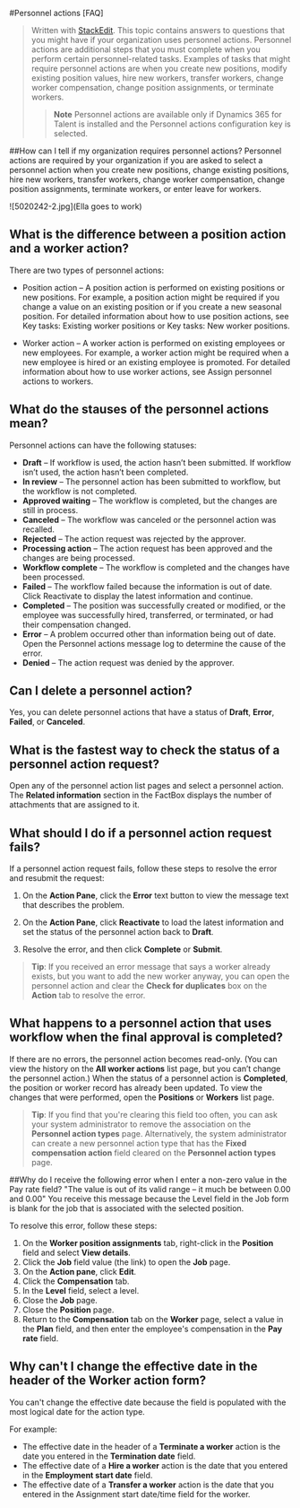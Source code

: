 #Personnel actions [FAQ]


> Written with [StackEdit](https://stackedit.io/).
> This topic contains answers to questions that you might have if your organization uses personnel actions. Personnel actions are additional steps that you must complete when you perform certain personnel-related tasks. Examples of tasks that might require personnel actions are when you create new positions, modify existing position values, hire new workers, transfer workers, change worker compensation, change position assignments, or terminate workers. 
> 
> >**Note**
> >Personnel actions are available only if Dynamics 365 for Talent is installed and the Personnel actions configuration key is selected. 

##How can I tell if my organization requires personnel actions?
Personnel actions are required by your organization if you are asked to select a personnel action when you create new positions, change existing positions, hire new workers, transfer workers, change worker compensation, change position assignments, terminate workers, or enter leave for workers. 

![5020242-2.jpg](Ella goes to work)

## What is the difference between a position action and a worker action?

There are two types of personnel actions: 

 - Position action – A position action is performed on existing positions or new positions. For example, a position action might be required if you change a value on an existing position or if you create a new seasonal position. For detailed information about how to use position actions, see Key tasks: Existing worker positions or Key tasks: New worker positions. 

 - Worker action – A worker action is performed on existing employees or new employees. For example, a worker action might be required when a new employee is hired or an existing employee is promoted. For detailed information about how to use worker actions, see Assign personnel actions to workers. 

## What do the stauses of the personnel actions mean?
Personnel actions can have the following statuses: 

 - **Draft** – If workflow is used, the action hasn’t been submitted. If workflow isn’t used, the action hasn’t been completed. 
 -  **In review** – The personnel action has been submitted to workflow, but the workflow is not completed. 
 - **Approved waiting** – The workflow is completed, but the changes are still in process.
 - **Canceled** – The workflow was canceled or the personnel action was recalled.
 - **Rejected** – The action request was rejected by the approver. 
 - **Processing action** – The action request has been approved and the changes are being processed.
 - **Workflow complete** – The workflow is completed and the changes have been processed.
 - **Failed** – The workflow failed because the information is out of date. Click Reactivate to display the latest information and continue.
 - **Completed** – The position was successfully created or modified, or the employee was successfully hired, transferred, or terminated, or had their compensation changed. 
 - **Error** – A problem occurred other than information being out of date. Open the Personnel actions message log to determine the cause of the error.
 - **Denied** – The action request was denied by the approver. 

## Can I delete a personnel action?
Yes, you can delete personnel actions that have a status of **Draft**, **Error**, **Failed**, or **Canceled**.

## What is the fastest way to check the status of a personnel action request?
Open any of the personnel action list pages and select a personnel action. The **Related information** section in the FactBox displays the number of attachments that are assigned to it. 

## What should I do if a personnel action request fails?
If a personnel action request fails, follow these steps to resolve the error and resubmit the request: 

 1. On the **Action Pane**, click the **Error** text button to view the message
    text that describes the problem.  
    
 2. On the **Action Pane**, click **Reactivate** to load the latest information and set the status of the personnel action back to **Draft**.  
    
 3. Resolve the error, and then click **Complete** or **Submit**.

> **Tip**:
> If you received an error message that says a worker already exists, but you want to add the new worker anyway, you can open the personnel action and clear the **Check for duplicates** box on the **Action** tab to resolve the error. 

## What happens to a personnel action that uses workflow when the final approval is completed? 
If there are no errors, the personnel action becomes read-only. (You can view the history on the **All worker actions** list page, but you can’t change the personnel action.) When the status of a personnel action is **Completed**, the position or worker record has already been updated. To view the changes that were performed, open the **Positions** or **Workers** list page.

>**Tip**:
>If you find that you're clearing this field too often, you can ask your system administrator to remove the association on the **Personnel action types** page. Alternatively, the system administrator can create a new personnel action type that has the **Fixed compensation action** field cleared on the **Personnel action types** page. 

##Why do I receive the following error when I enter a non-zero value in the Pay rate field? "The value is out of its valid range – it much be between 0.00 and 0.00" 
You receive this message because the Level field in the Job form is blank for the job that is associated with the selected position. 

To resolve this error, follow these steps: 

 1. On the **Worker position assignments** tab, right-click in the **Position** field and select **View details**. 
 2. Click the **Job** field value (the link) to open the **Job** page. 
 3. On the **Action pane**, click **Edit**.
 4. Click the **Compensation** tab. 
 5. In the **Level** field, select a level. 
 6. Close the **Job** page. 
 7. Close the **Position** page. 
 8. Return to the **Compensation** tab on the **Worker** page, select a value in the **Plan** field, and then enter the employee's compensation in the **Pay rate** field. 

## Why can't I change the effective date in the header of the Worker action form?
You can't change the effective date because the field is populated with the most logical date for the action type.

For example: 

 - The effective date in the header of a **Terminate a worker** action is the date you entered in the **Termination date** field. 
 - The effective date of a **Hire a worker** action is the date that you entered in the **Employment start date** field. 
 - The effective date of a **Transfer a worker** action is the date that you entered in the Assignment start date/time field for the worker. 

   
  

